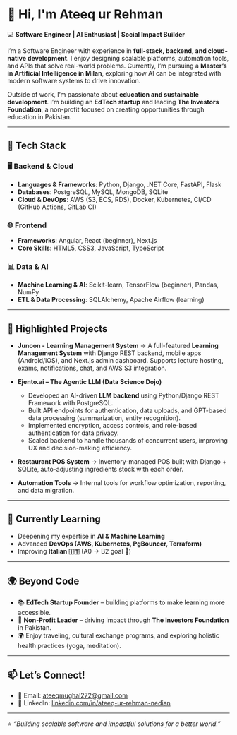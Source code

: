 # 👋 Hi, I'm Ateeq ur Rehman  

💻 **Software Engineer | AI Enthusiast | Social Impact Builder**  

I’m a Software Engineer with experience in **full-stack, backend, and cloud-native development**. I enjoy designing scalable platforms, automation tools, and APIs that solve real-world problems. Currently, I’m pursuing a **Master’s in Artificial Intelligence in Milan**, exploring how AI can be integrated with modern software systems to drive innovation.  

Outside of work, I’m passionate about **education and sustainable development**. I’m building an **EdTech startup** and leading **The Investors Foundation**, a non-profit focused on creating opportunities through education in Pakistan.  

---

## 🚀 Tech Stack  

### 🖥️ Backend & Cloud  
- **Languages & Frameworks**: Python, Django, .NET Core, FastAPI, Flask  
- **Databases**: PostgreSQL, MySQL, MongoDB, SQLite  
- **Cloud & DevOps**: AWS (S3, ECS, RDS), Docker, Kubernetes, CI/CD (GitHub Actions, GitLab CI)  

### 🌐 Frontend  
- **Frameworks**: Angular, React (beginner), Next.js  
- **Core Skills**: HTML5, CSS3, JavaScript, TypeScript  

### 📊 Data & AI  
- **Machine Learning & AI**: Scikit-learn, TensorFlow (beginner), Pandas, NumPy  
- **ETL & Data Processing**: SQLAlchemy, Apache Airflow (learning)  

---

## 📂 Highlighted Projects  

- **Junoon - Learning Management System** → A full-featured **Learning Management System** with Django REST backend, mobile apps (Android/iOS), and Next.js admin dashboard. Supports lecture hosting, exams, notifications, chat, and AWS S3 integration.
  
- **Ejento.ai – The Agentic LLM (Data Science Dojo)**  
  - Developed an AI-driven **LLM backend** using Python/Django REST Framework with PostgreSQL.  
  - Built API endpoints for authentication, data uploads, and GPT-based data processing (summarization, entity recognition).  
  - Implemented encryption, access controls, and role-based authentication for data privacy.  
  - Scaled backend to handle thousands of concurrent users, improving UX and decision-making efficiency.
    
- **Restaurant POS System** → Inventory-managed POS built with Django + SQLite, auto-adjusting ingredients stock with each order.  
- **Automation Tools** → Internal tools for workflow optimization, reporting, and data migration.  

---

## 🌱 Currently Learning  
- Deepening my expertise in **AI & Machine Learning**  
- Advanced **DevOps (AWS, Kubernetes, PgBouncer, Terraform)**  
- Improving **Italian 🇮🇹** (A0 → B2 goal 🎯)  

---

## 🌍 Beyond Code  
- 📚 **EdTech Startup Founder** – building platforms to make learning more accessible.  
- 🌱 **Non-Profit Leader** – driving impact through **The Investors Foundation** in Pakistan.  
- 🌍 Enjoy traveling, cultural exchange programs, and exploring holistic health practices (yoga, meditation).  

---

## 📫 Let’s Connect!  
- 📧 Email: [ateeqmughal272@gmail.com](mailto:ateeqmughal272@gmail.com)  
- 💼 LinkedIn: [linkedin.com/in/ateeq-ur-rehman-nedian]([https://www.linkedin.com/](https://www.linkedin.com/in/ateeq-ur-rehman-nedian/))

---

⭐️ *“Building scalable software and impactful solutions for a better world.”*  
